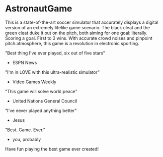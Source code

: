 # AstronautGame
This is a state-of-the-art soccer simulator that accurately displays a digital version of an extremely lifelike game scenario.
The black cleat and the green cleat duke it out on the pitch, both aiming for one goal: literally. Scoring a goal. 
First to 3 wins.
With accurate crowd noises and pinpoint pitch atmosphere, this game is a revolution in electronic sporting.

"Best thing I've ever played, six out of five stars"
- ESPN News

"I'm in LOVE with this ultra-realistic simulator"
- Video Games Weekly

"This game will solve world peace"
- United Nations General Council

"I've never played anything better"
- Jesus

"Best. Game. Ever."
- you, probably

Have fun playing the best game ever created!
